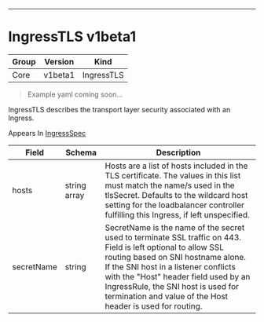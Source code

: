 

-----------
# IngressTLS v1beta1

Group        | Version     | Kind
------------ | ---------- | -----------
Core | v1beta1 | IngressTLS







> Example yaml coming soon...


IngressTLS describes the transport layer security associated with an Ingress.

<aside class="notice">
Appears In <a href="#ingressspec-v1beta1">IngressSpec</a> </aside>

Field        | Schema     | Description
------------ | ---------- | -----------
hosts | string array | Hosts are a list of hosts included in the TLS certificate. The values in this list must match the name/s used in the tlsSecret. Defaults to the wildcard host setting for the loadbalancer controller fulfilling this Ingress, if left unspecified.
secretName | string | SecretName is the name of the secret used to terminate SSL traffic on 443. Field is left optional to allow SSL routing based on SNI hostname alone. If the SNI host in a listener conflicts with the "Host" header field used by an IngressRule, the SNI host is used for termination and value of the Host header is used for routing.






